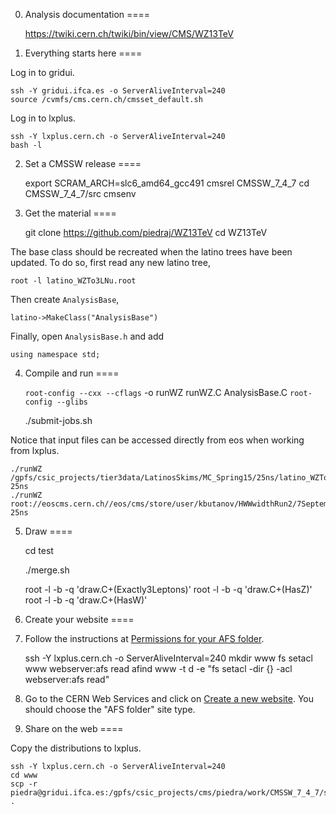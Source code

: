 0. Analysis documentation
====

    https://twiki.cern.ch/twiki/bin/view/CMS/WZ13TeV


1. Everything starts here
====

Log in to gridui.

    ssh -Y gridui.ifca.es -o ServerAliveInterval=240
    source /cvmfs/cms.cern.ch/cmsset_default.sh

Log in to lxplus.

    ssh -Y lxplus.cern.ch -o ServerAliveInterval=240
    bash -l


2. Set a CMSSW release
====

    export SCRAM_ARCH=slc6_amd64_gcc491
    cmsrel CMSSW_7_4_7
    cd CMSSW_7_4_7/src
    cmsenv


3. Get the material
====

    git clone https://github.com/piedraj/WZ13TeV
    cd WZ13TeV

The base class should be recreated when the latino trees have been updated. To do so, first read any new latino tree,

    root -l latino_WZTo3LNu.root

Then create `AnalysisBase`,

    latino->MakeClass("AnalysisBase")

Finally, open `AnalysisBase.h` and add

    using namespace std;


4. Compile and run
====

    `root-config --cxx --cflags` -o runWZ runWZ.C AnalysisBase.C `root-config --glibs`

    ./submit-jobs.sh

Notice that input files can be accessed directly from eos when working from lxplus.

    ./runWZ /gpfs/csic_projects/tier3data/LatinosSkims/MC_Spring15/25ns/latino_WZTo3LNu.root 25ns
    ./runWZ root://eoscms.cern.ch//eos/cms/store/user/kbutanov/HWWwidthRun2/7September/25ns/latino_WZTo3LNu.root 25ns


5. Draw
====

    cd test

    ./merge.sh

    root -l -b -q 'draw.C+(Exactly3Leptons)'
    root -l -b -q 'draw.C+(HasZ)'
    root -l -b -q 'draw.C+(HasW)'


6. Create your website
====

1. Follow the instructions at [Permissions for your AFS folder](https://espace.cern.ch/webservices-help/websitemanagement/ConfiguringAFSSites/Pages/PermissionsforyourAFSfolder.aspx).

    ssh -Y lxplus.cern.ch -o ServerAliveInterval=240
    mkdir www
    fs setacl www webserver:afs read
    afind www -t d -e "fs setacl -dir {} -acl webserver:afs read"


2. Go to the CERN Web Services and click on [Create a new website](https://webservices.web.cern.ch/webservices/Services/CreateNewSite/Default.aspx).
You should choose the "AFS folder" site type.


7. Share on the web
====

Copy the distributions to lxplus.

    ssh -Y lxplus.cern.ch -o ServerAliveInterval=240
    cd www
    scp -r piedra@gridui.ifca.es:/gpfs/csic_projects/cms/piedra/work/CMSSW_7_4_7/src/WZ13TeV/test/png .

